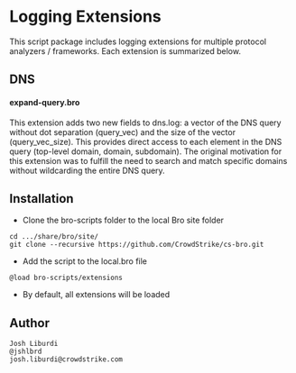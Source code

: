 Logging Extensions
================

This script package includes logging extensions for multiple protocol analyzers / frameworks. Each extension is summarized below.

DNS
---
#### expand-query.bro

This extension adds two new fields to dns.log: a vector of the DNS query without dot separation (query_vec) and the size of the vector (query_vec_size). This provides direct access to each element in the DNS query (top-level domain, domain, subdomain). The original motivation for this extension was to fulfill the need to search and match specific domains without wildcarding the entire DNS query. 

Installation
---
* Clone the bro-scripts folder to the local Bro site folder
```
cd .../share/bro/site/
git clone --recursive https://github.com/CrowdStrike/cs-bro.git
```
* Add the script to the local.bro file
```
@load bro-scripts/extensions
```
* By default, all extensions will be loaded

Author
---
```
Josh Liburdi
@jshlbrd
josh.liburdi@crowdstrike.com
```
